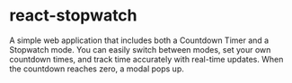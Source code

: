 # react-stopwatch
A simple web application that includes both a Countdown Timer and a Stopwatch mode. You can easily switch between modes, set your own countdown times, and track time accurately with real-time updates. When the countdown reaches zero, a modal pops up.
